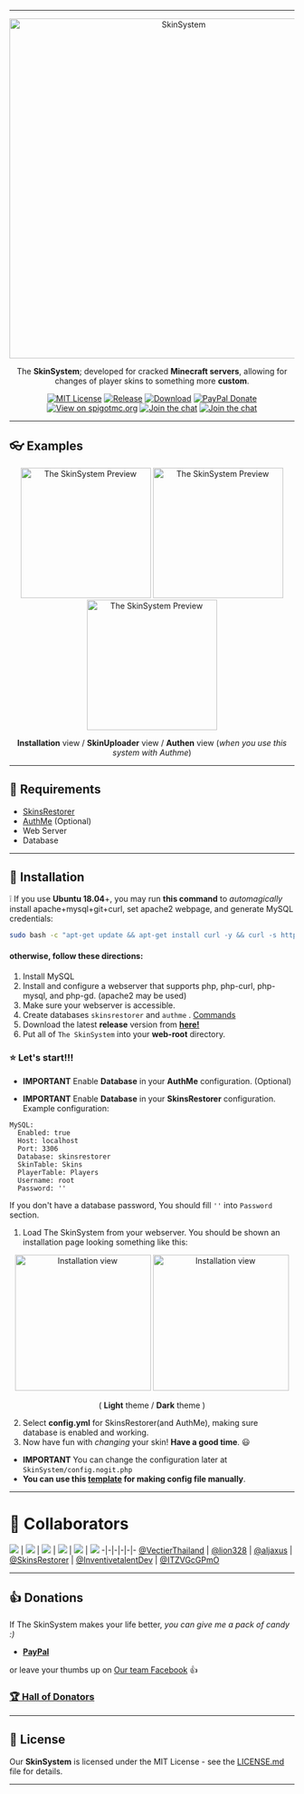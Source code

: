 
---

<p align="center">
  <a href="https://github.com/SkinsRestorer/SkinSystem">
    <img src="https://i.imgur.com/pjuawRU.jpg" alt="SkinSystem" width="600">
  </a>
</p>

<p align="center">
  The <b>SkinSystem</b>; developed for cracked <strong>Minecraft servers</strong>, allowing for changes of player skins to something more <strong>custom</strong>.
</p>

<p align="center">
  <a href="https://opensource.org/licenses/MIT"><img src="https://img.shields.io/github/license/SkinsRestorer/SkinSystem.svg" alt="MIT License"></a>
  <a href="https://github.com/SkinsRestorer/SkinSystem/releases"><img src="https://img.shields.io/github/release/SkinsRestorer/SkinSystem.svg" alt="Release"></a>
  <a href="https://github.com/SkinsRestorer/SkinSystem/releases"><img src="https://img.shields.io/github/downloads/SkinsRestorer/SkinSystem/total.svg" alt="Download"></a>
  <a href="https://www.paypal.me/wheprakhone"><img src="https://ionicabizau.github.io/badges/paypal.svg" alt="PayPal Donate"></a>
  <a href="https://www.spigotmc.org/resources/the-skinsystem.59403/"><img src="https://img.shields.io/badge/view%20on-spigotmc-orange.svg" alt="View on spigotmc.org"></a>
  <a href="https://discord.gg/HTMGaFV"><img src="https://img.shields.io/discord/186794372468178944.svg?color=blue&label=discord&logo=discord" alt="Join the chat"></a>
  <a href="https://gitter.im/SkinSystem/community"><img src="https://badges.gitter.im/SkinSystem/community.svg" alt="Join the chat"></a>
</p>

---

## :eyeglasses: Examples

<p align="center">
  <img src="https://i.imgur.com/5baEOlG.png" alt="The SkinSystem Preview" height="230">
  <img src="https://i.imgur.com/AbZgB5n.png" alt="The SkinSystem Preview" height="230">
  <img src="https://i.imgur.com/grNDVYA.png" alt="The SkinSystem Preview" height="230">
  <p align="center">
    <b>Installation</b> view / <b>SkinUploader</b> view / <b>Authen</b> view (<i>when you use this system with Authme</i>)
  </p>
</p>

---

## :memo: Requirements

- [SkinsRestorer](https://www.spigotmc.org/resources/skinsrestorer.2124/)
- [AuthMe](https://www.spigotmc.org/resources/authmereloaded.6269/) (Optional)
- Web Server
- Database

---

## :wrench: Installation

:grey_exclamation: If you use **Ubuntu 18.04**+, you may run **this command** to *automagically* install
apache+mysql+git+curl, set apache2 webpage, and generate MySQL credentials:

```bash
sudo bash -c "apt-get update && apt-get install curl -y && curl -s https://raw.githubusercontent.com/SkinsRestorer/SkinSystem/main/installscripts/UbuntuInstall.sh | bash -s"
```

#### **otherwise**, follow **these directions**:

1. Install MySQL
2. Install and configure a webserver that supports php, php-curl, php-mysql, and php-gd. (apache2 may be used)
3. Make sure your webserver is accessible.
4. Create databases `skinsrestorer` and `authme`
   . [Commands](https://gist.github.com/ITZVGcGPmO/a3dffa0db198919ae002efcad444ae34)
5. Download the latest **release** version from [**here!**](https://github.com/SkinsRestorer/SkinSystem/releases)
6. Put all of `The SkinSystem` into your **web-root** directory.

### :star: Let's start!!!

* **IMPORTANT** Enable **Database** in your **AuthMe** configuration. (Optional)

* **IMPORTANT** Enable **Database** in your **SkinsRestorer** configuration. Example configuration:

```YML
MySQL:
  Enabled: true
  Host: localhost
  Port: 3306
  Database: skinsrestorer
  SkinTable: Skins
  PlayerTable: Players
  Username: root
  Password: ''
```

If you don't have a database password, You should fill `''` into `Password` section.

1. Load The SkinSystem from your webserver. You should be shown an installation page looking something like this:

<p align="center">
  <img src="https://i.imgur.com/naeNvbO.png" alt="Installation view" height="240">
  <img src="https://i.imgur.com/zIKwLTu.png" alt="Installation view" height="240">
  <p align="center">( <b>Light</b> theme / <b>Dark</b> theme )</p>
</p>

2. Select **config.yml** for SkinsRestorer(and AuthMe), making sure database is enabled and working.
3. Now have fun with *changing* your skin! **Have a good time**. :smiley:

* **IMPORTANT** You can change the configuration later at `SkinSystem/config.nogit.php`
* **You can use this [template](https://github.com/SkinsRestorer/SkinSystem/wiki/Configuration) for making config file
  manually**.

---

# :hammer: Collaborators

[![](https://avatars3.githubusercontent.com/u/42472574?s=80&v=4)](https://www.facebook.com/Vectier)
| [![](https://avatars3.githubusercontent.com/u/1367069?s=80&v=4)](https://github.com/lion328)
| [![](https://avatars3.githubusercontent.com/u/24414483?s=80&v=4)](https://github.com/aljaxus)
| [![](https://avatars2.githubusercontent.com/u/43493339?s=80&v=4)](https://github.com/SkinsRestorer/SkinsRestorerX)
| [![](https://avatars2.githubusercontent.com/u/6525296?s=80&v=4)](https://github.com/InventivetalentDev)
| [![](https://avatars2.githubusercontent.com/u/42504016?s=80&v=4)](https://github.com/ITZVGcGPmO)
-|-|-|-|-|-
[@VectierThailand](https://www.facebook.com/VectierThailand) | [@lion328](https://github.com/lion328)
| [@aljaxus](https://github.com/aljaxus) | [@SkinsRestorer](https://github.com/SkinsRestorer/SkinsRestorerX)
| [@InventivetalentDev](https://github.com/InventivetalentDev) | [@ITZVGcGPmO](https://github.com/ITZVGcGPmO)

---

## :thumbsup: Donations

If The SkinSystem makes your life better, *you can give me a pack of candy :)*

- [**PayPal**](https://www.paypal.me/wheprakhone)

or leave your thumbs up on [Our team Facebook](https://www.facebook.com/Vectier) :thumbsup:

### [:trophy: Hall of Donators](DONATIONS.md)

---

## :pencil: License

Our **SkinSystem** is licensed under the MIT License - see
the [LICENSE.md](https://github.com/SkinsRestorer/SkinSystem/blob/main/LICENSE) file for details.

---
